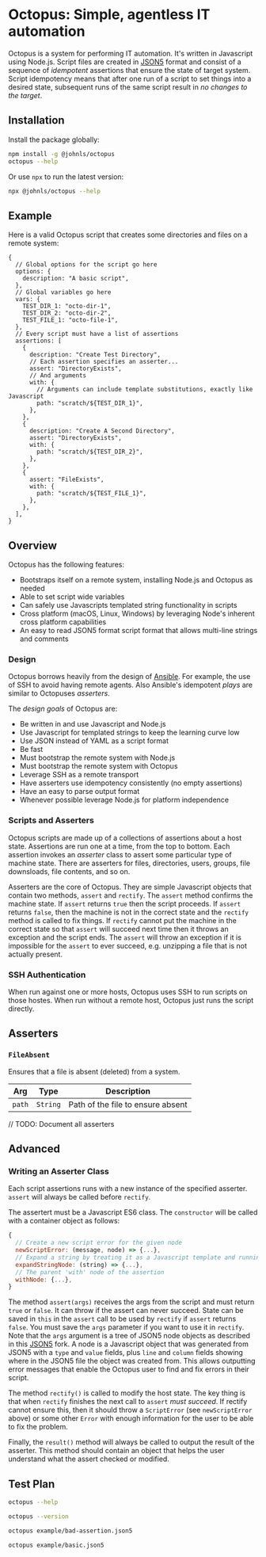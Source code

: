 # Octopus: Simple, agentless IT automation

Octopus is a system for performing IT automation.  It's written in Javascript using Node.js.  Script files are created in [JSON5](https://json5.org/) format and consist of a sequence of *idempotent* assertions that ensure the state of target system.  Script idempotency means that after one run of a script to set things into a desired state, subsequent runs of the same script result in *no changes to the target*.

## Installation

Install the package globally:

```sh
npm install -g @johnls/octopus
octopus --help
```

Or use `npx` to run the latest version:

```sh
npx @johnls/octopus --help
```

## Example

Here is a valid Octopus script that creates some directories and files on a remote system:

```json5
{
  // Global options for the script go here
  options: {
    description: "A basic script",
  },
  // Global variables go here
  vars: {
    TEST_DIR_1: "octo-dir-1",
    TEST_DIR_2: "octo-dir-2",
    TEST_FILE_1: "octo-file-1",
  },
  // Every script must have a list of assertions
  assertions: [
    {
      description: "Create Test Directory",
      // Each assertion specifies an asserter...
      assert: "DirectoryExists",
      // And arguments
      with: {
        // Arguments can include template substitutions, exactly like Javascript
        path: "scratch/${TEST_DIR_1}",
      },
    },
    {
      description: "Create A Second Directory",
      assert: "DirectoryExists",
      with: {
        path: "scratch/${TEST_DIR_2}",
      },
    },
    {
      assert: "FileExists",
      with: {
        path: "scratch/${TEST_FILE_1}",
      },
    },
  ],
}
```

## Overview

Octopus has the following features:

- Bootstraps itself on a remote system, installing Node.js and Octopus as needed
- Able to set script wide variables
- Can safely use Javascripts templated string functionality in scripts
- Cross platform (macOS, Linux, Windows) by leveraging Node's inherent cross platform capabilities
- An easy to read JSON5 format script format that allows multi-line strings and comments

### Design

Octopus borrows heavily from the design of [Ansible](https://www.ansible.com/). For example, the use of SSH to avoid having remote agents.  Also Ansible's idempotent *plays* are similar to Octopuses *asserters*.

The *design goals* of Octopus are:

- Be written in and use Javascript and Node.js
- Use Javascript for templated strings to keep the learning curve low
- Use JSON instead of YAML as a script format
- Be fast
- Must bootstrap the remote system with Node.js
- Must bootstrap the remote system with Octopus
- Leverage SSH as a remote transport
- Have asserters use idempotency consistently (no empty assertions)
- Have an easy to parse output format
- Whenever possible leverage Node.js for platform independence

### Scripts and Asserters

Octopus scripts are made up of a collections of assertions about a host state.  Assertions are run one at a time, from the top to bottom.  Each assertion invokes an *asserter* class to assert some particular type of machine state.  There are asserters for files, directories, users, groups, file downsloads, file contents, and so on.

Asserters are the core of Octopus.  They are simple Javascript objects that contain two methods, `assert` and `rectify`. The `assert` method confirms the machine state. If `assert` returns `true` then the script proceeds. If `assert` returns `false`, then the machine is not in the correct state and the `rectify` method is called to fix things. If `rectify` cannot put the machine in the correct state so that `assert` will succeed next time then it throws an exception and the script ends.  The `assert` will throw an exception if it is impossible for the `assert` to ever succeed, e.g. unzipping a file that is not actually present.

### SSH Authentication

When run against one or more hosts, Octopus uses SSH to run scripts on those hostes. When run without a remote host, Octopus just runs the script directly.

## Asserters

### `FileAbsent`

Ensures that a file is absent (deleted) from a system.

| Arg    | Type     | Description                       |
| ------ | -------- | --------------------------------- |
| `path` | `String` | Path of the file to ensure absent |

// TODO: Document all asserters

## Advanced

### Writing an Asserter Class

Each script assertions runs with a new instance of the specified asserter. `assert` will always be called before `rectify`.

The assertert must be a Javascript ES6 class.  The `constructor` will be called with a container object as follows:

```js
{
  // Create a new script error for the given node
  newScriptError: (message, node) => {...},
  // Expand a string by treating it as a Javascript template and running it in a VM
  expandStringNode: (string) => {...},
  // The parent 'with' node of the assertion
  withNode: {...},
}
```

The method `assert(args)` receives the args from the script and must return `true` or `false`.  It can throw if the assert can never succeed. State can be saved in `this` in the `assert` call to be used by `rectify` if `assert` returns `false`.  You must save the `args` parameter if you want to use it in `rectify`.  Note that the `args` argument is a tree of JSON5 node objects as described in this [JSON5](https://www.npmjs.com/package/@johnls/json5) fork. A node is a Javascript object that was generated from JSON5 with a `type` and `value` fields, plus `line` and `column` fields showing where in the JSON5 file the object was created from.  This allows outputting error messages that enable the Octopus user to find and fix errors in their script.

The method `rectify()` is called to modify the host state.  The key thing is that when `rectify` finishes the next call to `assert` *must succeed*.  If rectify cannot ensure this, then it should throw a `ScriptError` (see `newScriptError` above) or some other `Error` with enough information for the user to be able to fix the problem.

Finally, the `result()` method will always be called to output the result of the asserter.  This method should contain an object that helps the user understand what the assert checked or modified.

## Test Plan

```sh
octopus --help
```

```sh
octopus --version
```

```sh
octopus example/bad-assertion.json5
```

```sh
octopus example/basic.json5
```
